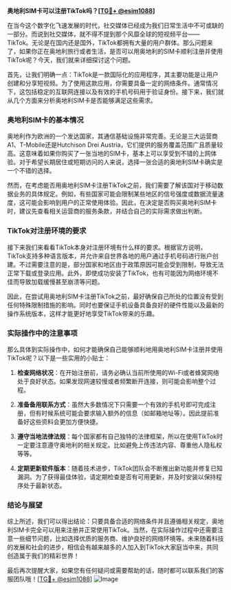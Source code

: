 **奥地利SIM卡可以注册TikTok吗？[[TG💪+ @esim1088](https://t.me/s/esim1088)]**

在当今这个数字化飞速发展的时代，社交媒体已经成为我们日常生活中不可或缺的一部分。而说到社交媒体，就不得不提到那个风靡全球的短视频平台——TikTok。无论是在国内还是国外，TikTok都拥有大量的用户群体。那么问题来了，如果你正在奥地利旅行或者生活，是否可以用奥地利的SIM卡顺利注册并使用TikTok呢？今天，我们就来详细探讨这个问题。

首先，让我们明确一点：TikTok是一款国际化的应用程序，其主要功能是让用户创建和分享短视频。为了使用这款应用，你需要具备一定的网络条件。通常情况下，这包括稳定的互联网连接以及有效的手机号码用于验证身份。接下来，我们就从几个方面来分析奥地利SIM卡是否能够满足这些需求。

### 奥地利SIM卡的基本情况

奥地利作为欧洲的一个发达国家，其通信基础设施非常完善。无论是三大运营商A1、T-Mobile还是Hutchison Drei Austria，它们提供的服务覆盖范围广且质量较高。这意味着如果你购买了一张当地的SIM卡，基本上可以享受到不错的上网体验。对于希望长期居住或短期访问的人来说，选择一张合适的奥地利SIM卡确实是一个不错的选择。

然而，在考虑能否用奥地利SIM卡注册TikTok之前，我们需要了解该国对于移动数据业务的具体规定。例如，有些国家可能会限制某些地区的信号强度或数据流量速度，这可能会影响到用户的正常使用体验。因此，在决定是否购买奥地利SIM卡时，建议先查看相关运营商的服务条款，并结合自己的实际需求做出判断。

### TikTok对注册环境的要求

接下来我们来看看TikTok本身对注册环境有什么样的要求。根据官方说明，TikTok支持多种语言版本，并允许来自世界各地的用户通过手机号码进行账户创建。不过需要注意的是，部分国家和地区由于政策原因可能会受到限制，导致无法正常下载或登录应用。此外，即使成功安装了TikTok，也有可能因为网络环境不佳而导致加载缓慢甚至崩溃等问题。

因此，在尝试用奥地利SIM卡注册TikTok之前，最好确保自己所处的位置没有受到任何特殊限制措施的影响。同时也要保证手机设备具备良好的硬件性能以及最新的操作系统版本，这样才能更好地享受TikTok带来的乐趣。

### 实际操作中的注意事项

那么具体到实际操作中，如何才能确保自己能够顺利地用奥地利SIM卡注册并使用TikTok呢？以下是一些实用的小贴士：

1. **检查网络状况**：在开始注册前，请务必确认当前所使用的Wi-Fi或者蜂窝网络处于良好状态。如果发现网速较慢或者频繁断开连接，则可能会影响整个过程。
   
2. **准备备用联系方式**：虽然大多数情况下只需要一个有效的手机号即可完成注册，但有时候系统可能会要求输入额外的信息（如邮箱地址等）。因此提前准备好这些资料会更加方便快捷。

3. **遵守当地法律法规**：每个国家都有自己独特的法律框架，所以在使用TikTok时一定要注意遵守奥地利的相关规定。比如避免上传违法内容、尊重他人隐私权等等。

4. **定期更新软件版本**：随着技术进步，TikTok团队会不断推出新功能并修复已知漏洞。为了获得最佳体验，请定期检查是否有可用更新，并及时安装以保持程序处于最新状态。

### 结论与展望

综上所述，我们可以得出结论：只要具备合适的网络条件并且遵循相关规定，奥地利SIM卡完全可以用来注册并正常使用TikTok。当然，在实际操作过程中还需要注意一些细节问题，比如选择优质的服务商、维护良好的网络环境等。未来随着科技的发展和社会的进步，相信会有越来越多的人加入到TikTok大家庭当中来，共同创造属于我们的精彩世界！

最后再次提醒大家，如果您有任何疑问或需要帮助的话，随时都可以联系我们的客服团队哦！[[TG💪+ @esim1088](https://t.me/s/esim1088)] 
![Image](https://i.postimg.cc/4NQfJmqS/Snipaste-2025-05-13-00-14-12.png)